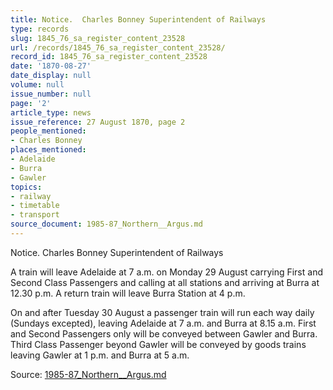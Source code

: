 ```yaml
---
title: Notice.  Charles Bonney Superintendent of Railways
type: records
slug: 1845_76_sa_register_content_23528
url: /records/1845_76_sa_register_content_23528/
record_id: 1845_76_sa_register_content_23528
date: '1870-08-27'
date_display: null
volume: null
issue_number: null
page: '2'
article_type: news
issue_reference: 27 August 1870, page 2
people_mentioned:
- Charles Bonney
places_mentioned:
- Adelaide
- Burra
- Gawler
topics:
- railway
- timetable
- transport
source_document: 1985-87_Northern__Argus.md
---
```


Notice.  Charles Bonney Superintendent of Railways

A train will leave Adelaide at 7 a.m. on Monday 29 August carrying First and Second Class Passengers and calling at all stations and arriving at Burra at 12.30 p.m.  A return train will leave Burra Station at 4 p.m.

On and after Tuesday 30 August a passenger train will run each way daily (Sundays excepted), leaving Adelaide at 7 a.m. and Burra at 8.15 a.m.  First and Second Passengers only will be conveyed between Gawler and Burra.  Third Class Passenger beyond Gawler will be conveyed by goods trains leaving Gawler at 1 p.m. and Burra at 5 a.m.

Source: [1985-87_Northern__Argus.md](/downloads/markdown/1985-87_Northern__Argus.md)
